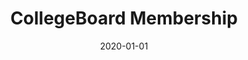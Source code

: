 ---
date: 2020-01-01 # determines the order, recent first
accent: rgb(0, 98, 152) # color of the accent
title: CollegeBoard Membership
desc: Helping current and potential College Board Members clear a path for students.
project: client
roles:
  - UX Design
  - UI Design
img: membership_cover.jpg
---